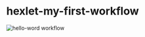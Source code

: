# hexlet-my-first-workflow
![hello-word workflow](https://github.com/ynchak/hexlet-my-first-workflow/actions/workflows/hello-world.yml/badge.svg)